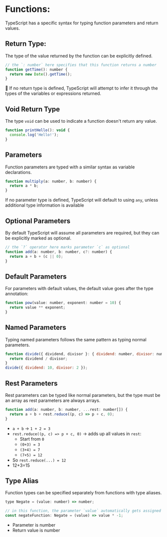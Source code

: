 # Functions:

TypeScript has a specific syntax for typing function parameters and return values.

## **Return Type:**

The type of the value returned by the function can be explicitly defined.

```jsx
// the `: number` here specifies that this function returns a number
function getTime(): number {
  return new Date().getTime();
}
```

🚫 If no return type is defined, TypeScript will attempt to infer it through the types of the variables or expressions returned.

## Void Return Type

The type `void` can be used to indicate a function doesn't return any value.

```jsx
function printHello(): void {
  console.log('Hello!');
}
```

## Parameters

Function parameters are typed with a similar syntax as variable declarations.

```jsx
function multiply(a: number, b: number) {
  return a * b;
}
```

If no parameter type is defined, TypeScript will default to using `any`, unless additional type information is available

## Optional Parameters

By default TypeScript will assume all parameters are required, but they can be explicitly marked as optional.

```jsx
// the `?` operator here marks parameter `c` as optional
function add(a: number, b: number, c?: number) {
  return a + b + (c || 0);
}
```

## Default Parameters

For parameters with default values, the default value goes after the type annotation:

```jsx
function pow(value: number, exponent: number = 10) {
  return value ** exponent;
}
```

## Named Parameters

Typing named parameters follows the same pattern as typing normal parameters.

```jsx
function divide({ dividend, divisor }: { dividend: number, divisor: number }) {
  return dividend / divisor;
}
divide({ dividend: 10, divisor: 2 });
```

## Rest Parameters

Rest parameters can be typed like normal parameters, but the type must be an array as rest parameters are always arrays.

```jsx
function add(a: number, b: number, ...rest: number[]) {
  return a + b + rest.reduce((p, c) => p + c, 0);
}
```

- `a + b` → `1 + 2 = 3`
- `rest.reduce((p, c) => p + c, 0)` → adds up all values in `rest`:
    - Start from `0`
    - `(0+3) = 3`
    - `(3+4) = 7`
    - `(7+5) = 12`
- So `rest.reduce(...) = 12`
- 12+3=15

## Type Alias

Function types can be specified separately from functions with type aliases.

```jsx
type Negate = (value: number) => number;

// in this function, the parameter `value` automatically gets assigned the type `number` from the type `Negate`
const negateFunction: Negate = (value) => value * -1;
```

- Parameter is number
- Return value is number
